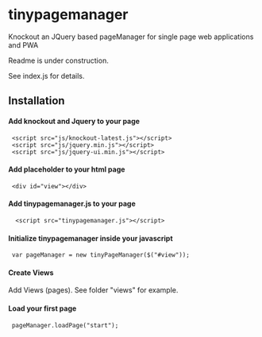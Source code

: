# tinypagemanager
Knockout an JQuery based pageManager for single page web applications  and PWA

Readme is under construction.

See index.js for details.


## Installation
#### Add knockout and Jquery to your page
     <script src="js/knockout-latest.js"></script>
     <script src="js/jquery.min.js"></script>
     <script src="js/jquery-ui.min.js"></script>
 
#### Add placeholder to your html page
     <div id="view"></div>
 
#### Add tinypagemanager.js to your page
      <script src="tinypagemanager.js"></script>
      
#### Initialize tinypagemanager inside your javascript
     var pageManager = new tinyPageManager($("#view"));
     
     
#### Create Views
Add Views (pages). See folder "views" for example.

#### Load your first page
     pageManager.loadPage("start");
 
